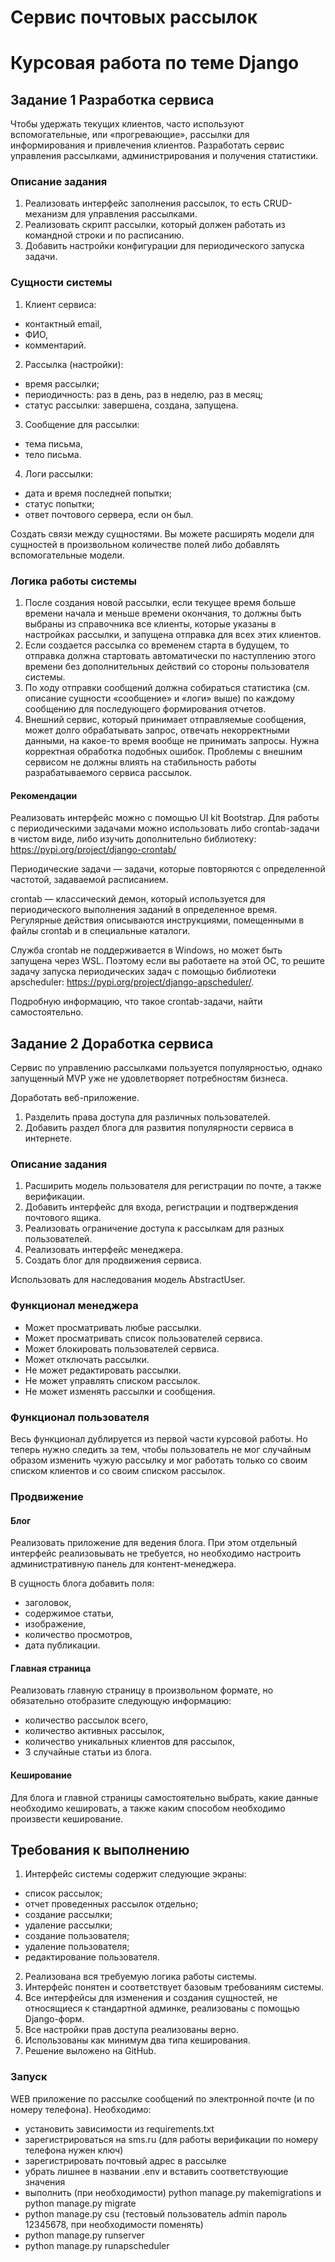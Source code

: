 # Сервис почтовых рассылок
# Курсовая работа по теме Django

## Задание 1 Разработка сервиса

Чтобы удержать текущих клиентов, часто используют вспомогательные, или «прогревающие», 
рассылки для информирования и привлечения клиентов.
Разработать сервис управления рассылками, администрирования и получения статистики.

### Описание задания

1. Реализовать интерфейс заполнения рассылок, то есть CRUD-механизм для управления рассылками.
2. Реализовать скрипт рассылки, который должен работать из командной строки и по расписанию.
3. Добавить настройки конфигурации для периодического запуска задачи.

### Сущности системы
1. Клиент сервиса:
- контактный email,
- ФИО,
- комментарий.
2. Рассылка (настройки):
- время рассылки;
- периодичность: раз в день, раз в неделю, раз в месяц;
- статус рассылки: завершена, создана, запущена.
3. Сообщение для рассылки:
- тема письма,
- тело письма.
4. Логи рассылки:
- дата и время последней попытки;
- статус попытки;
- ответ почтового сервера, если он был.

Создать связи между сущностями. Вы можете расширять модели для сущностей в 
произвольном количестве полей либо добавлять вспомогательные модели.

### Логика работы системы

1. После создания новой рассылки, если текущее время больше времени начала и 
меньше времени окончания, то должны быть выбраны из справочника все клиенты, 
которые указаны в настройках рассылки, и запущена отправка для всех этих клиентов.
2. Если создается рассылка со временем старта в будущем, то отправка должна 
стартовать автоматически по наступлению этого времени без дополнительных действий со стороны 
пользователя системы.
3. По ходу отправки сообщений должна собираться статистика 
(см. описание сущности «сообщение» и «логи» выше) 
по каждому сообщению для последующего формирования отчетов.
4. Внешний сервис, который принимает отправляемые сообщения, может долго обрабатывать запрос, 
отвечать некорректными данными, на какое-то время вообще не принимать запросы. 
Нужна корректная обработка подобных ошибок. Проблемы с внешним сервисом не должны влиять 
на стабильность работы разрабатываемого сервиса рассылок.

#### ‍Рекомендации

Реализовать интерфейс можно с помощью UI kit Bootstrap.
Для работы с периодическими задачами можно использовать либо crontab-задачи в чистом виде, 
либо изучить дополнительно библиотеку: https://pypi.org/project/django-crontab/

‍Периодические задачи — задачи, которые повторяются с определенной частотой, 
задаваемой расписанием.

crontab — классический демон, который используется для периодического выполнения заданий 
в определенное время. Регулярные действия описываются инструкциями, помещенными в файлы 
crontab и в специальные каталоги.

Служба crontab не поддерживается в Windows, но может быть запущена через WSL. 
Поэтому если вы работаете на этой ОС, то решите задачу запуска периодических задач 
с помощью библиотеки apscheduler: https://pypi.org/project/django-apscheduler/.

Подробную информацию, что такое crontab-задачи, найти самостоятельно.

## Задание 2 Доработка сервиса

Сервис по управлению рассылками пользуется популярностью, однако запущенный MVP 
уже не удовлетворяет потребностям бизнеса.

Доработать веб-приложение.
1. Разделить права доступа для различных пользователей.
2. Добавить раздел блога для развития популярности сервиса в интернете.

### Описание задания

1. Расширить модель пользователя для регистрации по почте, а также верификации.
2. Добавить интерфейс для входа, регистрации и подтверждения почтового ящика.
3. Реализовать ограничение доступа к рассылкам для разных пользователей.
4. Реализовать интерфейс менеджера.
5. Создать блог для продвижения сервиса.

Использовать для наследования модель AbstractUser.

### Функционал менеджера

- Может просматривать любые рассылки.
- Может просматривать список пользователей сервиса.
- Может блокировать пользователей сервиса.
- Может отключать рассылки.
- Не может редактировать рассылки.
- Не может управлять списком рассылок.
- Не может изменять рассылки и сообщения.

### Функционал пользователя

Весь функционал дублируется из первой части курсовой работы.
Но теперь нужно следить за тем, чтобы пользователь не мог случайным образом изменить
чужую рассылку и мог работать только со своим списком клиентов и со своим списком рассылок.

### Продвижение

#### Блог

Реализовать приложение для ведения блога. При этом отдельный интерфейс реализовывать
не требуется, но необходимо настроить административную панель для контент-менеджера.

В сущность блога добавить поля:
- заголовок,
- содержимое статьи,
- изображение,
- количество просмотров,
- дата публикации.

#### Главная страница

Реализовать главную страницу в произвольном формате, но обязательно отобразите
следующую информацию:
- количество рассылок всего,
- количество активных рассылок,
- количество уникальных клиентов для рассылок,
- 3 случайные статьи из блога.

#### Кеширование

Для блога и главной страницы самостоятельно выбрать, какие данные необходимо кешировать,
а также каким способом необходимо произвести кеширование.

## Требования к выполнению

1. Интерфейс системы содержит следующие экраны: 
- список рассылок;
- отчет проведенных рассылок отдельно;
- создание рассылки;
- удаление рассылки;
- создание пользователя;
- удаление пользователя;
- редактирование пользователя.
2. Реализована вся требуемую логика работы системы.
3. Интерфейс понятен и соответствует базовым требованиям системы.
4. Все интерфейсы для изменения и создания сущностей, не относящиеся к стандартной админке, реализованы с помощью Django-форм.
5. Все настройки прав доступа реализованы верно.
6. Использованы как минимум два типа кеширования.
7. Решение выложено на GitHub.


### Запуск

WEB приложение по рассылке сообщений по электронной почте (и по номеру телефона).
Необходимо:

- установить зависимости из requirements.txt
- зарегистрироваться на sms.ru (для работы верификации по номеру телефона нужен ключ)
- зарегистрировать почтовый адрес в рассылке
- убрать лишнее в названии .env и вставить соответствующие значения
- выполнить (при необходимости) python manage.py makemigrations и python manage.py migrate
- python manage.py csu (тестовый пользователь admin пароль 12345678, при необходимости поменять)
- python manage.py runserver
- python manage.py runapscheduler
